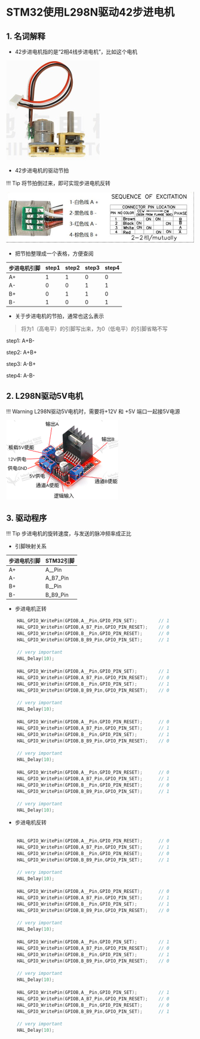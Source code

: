 # STM32使用L298N驱动42步进电机

## 1. 名词解释

* 42步进电机指的是“2相4线步进电机”，比如这个电机

![](../assets/images/STM32/motor/chihai_42_micro_stepper.jpg)

* 42步进电机的驱动节拍

!!! Tip
    将节拍倒过来，即可实现步进电机反转

![](../assets/images/STM32/motor/chihai_42stepper_beat.jpg)

* 把节拍整理成一个表格，方便查阅

|步进电机引脚|step1|step2|step3|step4|
|------------|-----|-----|-----|-----|
|A+|1 |1  |0   |0   |
|A-|0 |0  |1   |1   |
|B+|0 |1  |1   |0   |
|B-|1 |0  |0   |1   |

* 关于步进电机的节拍，通常也这么表示

> 将为1（高电平）的引脚写出来，为0（低电平）的引脚省略不写


step1: A+B- 

step2: A+B+ 

step3: A-B+ 

step4: A-B-


## 2. L298N驱动5V电机

!!! Warning 
    L298N驱动5V电机时，需要将+12V 和 +5V 端口一起接5V电源

![](../assets/images/STM32/motor/l298n_5v_motor.png)

## 3. 驱动程序

!!! Tip
    步进电机的旋转速度，与发送的脉冲频率成正比

* 引脚映射关系

|步进电机引脚|STM32引脚|
|------------|---------|
|A+|A__Pin|
|A-|A_B7_Pin|
|B+|B__Pin|
|B-|B_B9_Pin|

* 步进电机正转

```c
	HAL_GPIO_WritePin(GPIOB,A__Pin,GPIO_PIN_SET);        // 1
    HAL_GPIO_WritePin(GPIOB,A_B7_Pin,GPIO_PIN_RESET);    // 0
    HAL_GPIO_WritePin(GPIOB,B__Pin,GPIO_PIN_RESET);      // 0
    HAL_GPIO_WritePin(GPIOB,B_B9_Pin,GPIO_PIN_SET);      // 1
                                                         
	// very important                                    
    HAL_Delay(10);                                       
                                                         
    HAL_GPIO_WritePin(GPIOB,A__Pin,GPIO_PIN_SET);        // 1
    HAL_GPIO_WritePin(GPIOB,A_B7_Pin,GPIO_PIN_RESET);    // 0
    HAL_GPIO_WritePin(GPIOB,B__Pin,GPIO_PIN_SET);        // 1
    HAL_GPIO_WritePin(GPIOB,B_B9_Pin,GPIO_PIN_RESET);    // 0
                                                          
	// very important                                     
    HAL_Delay(10);                                        
                                                          
    HAL_GPIO_WritePin(GPIOB,A__Pin,GPIO_PIN_RESET);      // 0
    HAL_GPIO_WritePin(GPIOB,A_B7_Pin,GPIO_PIN_SET);      // 1
    HAL_GPIO_WritePin(GPIOB,B__Pin,GPIO_PIN_SET);        // 1
    HAL_GPIO_WritePin(GPIOB,B_B9_Pin,GPIO_PIN_RESET);    // 0
                                                          
	// very important                                     
    HAL_Delay(10);                                        
                                                          
    HAL_GPIO_WritePin(GPIOB,A__Pin,GPIO_PIN_RESET);      // 0
    HAL_GPIO_WritePin(GPIOB,A_B7_Pin,GPIO_PIN_SET);      // 1
    HAL_GPIO_WritePin(GPIOB,B__Pin,GPIO_PIN_RESET);      // 0
    HAL_GPIO_WritePin(GPIOB,B_B9_Pin,GPIO_PIN_SET);      // 1
    
	// very important
    HAL_Delay(10);

```

* 步进电机反转

```c

    HAL_GPIO_WritePin(GPIOB,A__Pin,GPIO_PIN_RESET);      // 0
    HAL_GPIO_WritePin(GPIOB,A_B7_Pin,GPIO_PIN_SET);      // 1
    HAL_GPIO_WritePin(GPIOB,B__Pin,GPIO_PIN_RESET);      // 0
    HAL_GPIO_WritePin(GPIOB,B_B9_Pin,GPIO_PIN_SET);      // 1
    
	// very important
    HAL_Delay(10);
	
	HAL_GPIO_WritePin(GPIOB,A__Pin,GPIO_PIN_RESET);      // 0
    HAL_GPIO_WritePin(GPIOB,A_B7_Pin,GPIO_PIN_SET);      // 1
    HAL_GPIO_WritePin(GPIOB,B__Pin,GPIO_PIN_SET);        // 1
    HAL_GPIO_WritePin(GPIOB,B_B9_Pin,GPIO_PIN_RESET);    // 0
                                                          
	// very important                                     
    HAL_Delay(10); 
	
	HAL_GPIO_WritePin(GPIOB,A__Pin,GPIO_PIN_SET);        // 1
    HAL_GPIO_WritePin(GPIOB,A_B7_Pin,GPIO_PIN_RESET);    // 0
    HAL_GPIO_WritePin(GPIOB,B__Pin,GPIO_PIN_SET);        // 1
    HAL_GPIO_WritePin(GPIOB,B_B9_Pin,GPIO_PIN_RESET);    // 0
                                                          
	// very important                                     
    HAL_Delay(10);  
	
	HAL_GPIO_WritePin(GPIOB,A__Pin,GPIO_PIN_SET);        // 1
    HAL_GPIO_WritePin(GPIOB,A_B7_Pin,GPIO_PIN_RESET);    // 0
    HAL_GPIO_WritePin(GPIOB,B__Pin,GPIO_PIN_RESET);      // 0
    HAL_GPIO_WritePin(GPIOB,B_B9_Pin,GPIO_PIN_SET);      // 1
                                                         
	// very important                                    
    HAL_Delay(10); 

```





